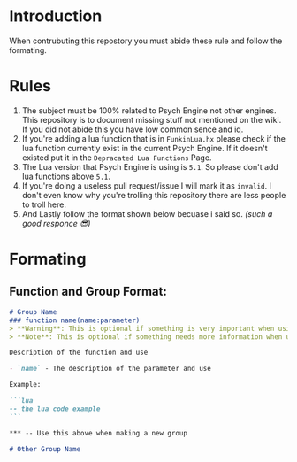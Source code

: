 # Introduction
When contrubuting this repostory you must abide these rule and follow the formating.

# Rules
1. The subject must be 100% related to Psych Engine not other engines. This repository is to document missing stuff not mentioned on the wiki. If you did not abide this you have low common sence and iq.
2. If you're adding a lua function that is in `FunkinLua.hx` please check if the lua function currently exist in the current Psych Engine. If it doesn't existed put it in the `Depracated Lua Functions` Page.
3. The Lua version that Psych Engine is using is `5.1`. So please don't add lua functions above `5.1`. 
4. If you're doing a useless pull request/issue I will mark it as `invalid`. I don't even know why you're trolling this repository there are less people to troll here.
5. And Lastly follow the format shown below becuase i said so. _(such a good responce 😎)_

# Formating
## Function and Group Format:

````md
# Group Name
### function name(name:parameter)
> **Warning**: This is optional if something is very important when using a function
> **Note**: This is optional if something needs more information when using a function

Description of the function and use

- `name` - The description of the parameter and use

Example:

```lua
-- the lua code example
```

*** -- Use this above when making a new group

# Other Group Name

````